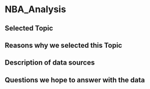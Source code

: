 # NBA_Analysis

## Selected Topic

## Reasons why we selected this Topic

## Description of data sources 

## Questions we hope to answer with the data 

